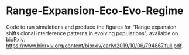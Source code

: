 # Range-Expansion-Eco-Evo-Regime
Code to run simulations and produce the figures for "Range expansion shifts clonal interference patterns in evolving populations", available on bioRxiv: https://www.biorxiv.org/content/biorxiv/early/2019/10/06/794867.full.pdf.
